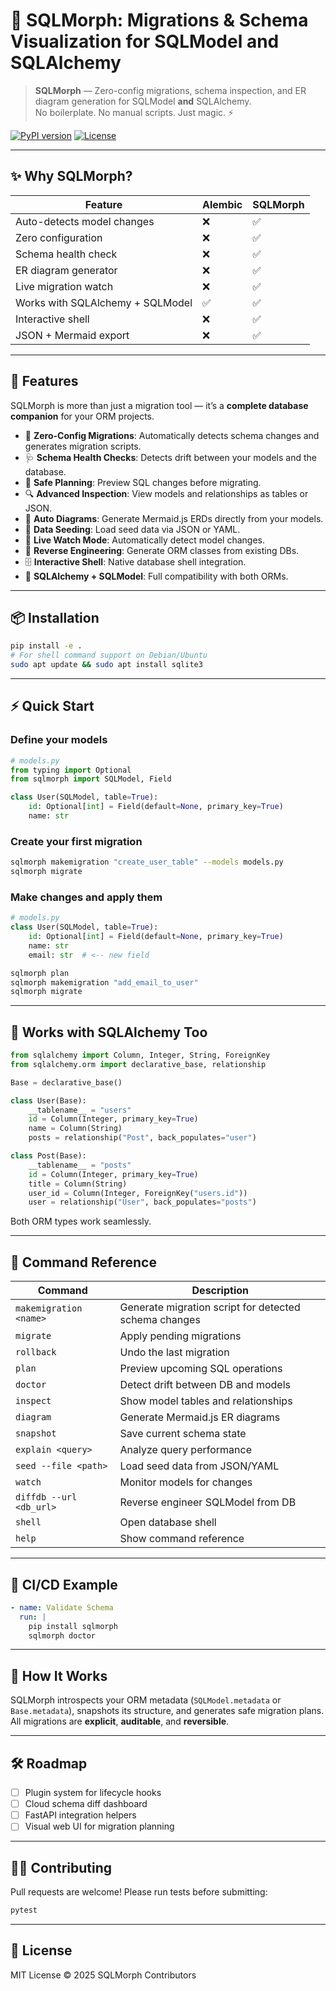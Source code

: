 # 🧱 SQLMorph: Migrations & Schema Visualization for SQLModel and SQLAlchemy

> **SQLMorph** — Zero-config migrations, schema inspection, and ER diagram generation for SQLModel **and** SQLAlchemy.  
> No boilerplate. No manual scripts. Just magic. ⚡

[![PyPI version](https://img.shields.io/pypi/v/sqlmorph.svg)](https://pypi.org/project/sqlmorph/)
[![License](https://img.shields.io/github/license/yourusername/sqlmorph)](LICENSE)

---

## ✨ Why SQLMorph?

| Feature | Alembic | SQLMorph |
|----------|----------|----------|
| Auto-detects model changes | ❌ | ✅ |
| Zero configuration | ❌ | ✅ |
| Schema health check | ❌ | ✅ |
| ER diagram generator | ❌ | ✅ |
| Live migration watch | ❌ | ✅ |
| Works with SQLAlchemy + SQLModel | ✅ | ✅ |
| Interactive shell | ❌ | ✅ |
| JSON + Mermaid export | ❌ | ✅ |

---

## 🚀 Features

SQLMorph is more than just a migration tool — it’s a **complete database companion** for your ORM projects.

- 🚀 **Zero-Config Migrations**: Automatically detects schema changes and generates migration scripts.
- 🩺 **Schema Health Checks**: Detects drift between your models and the database.
- 📝 **Safe Planning**: Preview SQL changes before migrating.
- 🔍 **Advanced Inspection**: View models and relationships as tables or JSON.
- 🎨 **Auto Diagrams**: Generate Mermaid.js ERDs directly from your models.
- 🌱 **Data Seeding**: Load seed data via JSON or YAML.
- 👀 **Live Watch Mode**: Automatically detect model changes.
- 🔧 **Reverse Engineering**: Generate ORM classes from existing DBs.
- 🗄️ **Interactive Shell**: Native database shell integration.
- 🧠 **SQLAlchemy + SQLModel**: Full compatibility with both ORMs.

---

## 📦 Installation

```bash
pip install -e .
# For shell command support on Debian/Ubuntu
sudo apt update && sudo apt install sqlite3
```

---

## ⚡ Quick Start

### Define your models

```python
# models.py
from typing import Optional
from sqlmorph import SQLModel, Field

class User(SQLModel, table=True):
    id: Optional[int] = Field(default=None, primary_key=True)
    name: str
```

### Create your first migration

```bash
sqlmorph makemigration "create_user_table" --models models.py
sqlmorph migrate
```

### Make changes and apply them

```python
# models.py
class User(SQLModel, table=True):
    id: Optional[int] = Field(default=None, primary_key=True)
    name: str
    email: str  # <-- new field
```

```bash
sqlmorph plan
sqlmorph makemigration "add_email_to_user"
sqlmorph migrate
```

---

## 🧠 Works with SQLAlchemy Too

```python
from sqlalchemy import Column, Integer, String, ForeignKey
from sqlalchemy.orm import declarative_base, relationship

Base = declarative_base()

class User(Base):
    __tablename__ = "users"
    id = Column(Integer, primary_key=True)
    name = Column(String)
    posts = relationship("Post", back_populates="user")

class Post(Base):
    __tablename__ = "posts"
    id = Column(Integer, primary_key=True)
    title = Column(String)
    user_id = Column(Integer, ForeignKey("users.id"))
    user = relationship("User", back_populates="posts")
```

Both ORM types work seamlessly.

---

## 🧰 Command Reference

| Command | Description |
|----------|--------------|
| `makemigration <name>` | Generate migration script for detected schema changes |
| `migrate` | Apply pending migrations |
| `rollback` | Undo the last migration |
| `plan` | Preview upcoming SQL operations |
| `doctor` | Detect drift between DB and models |
| `inspect` | Show model tables and relationships |
| `diagram` | Generate Mermaid.js ER diagrams |
| `snapshot` | Save current schema state |
| `explain <query>` | Analyze query performance |
| `seed --file <path>` | Load seed data from JSON/YAML |
| `watch` | Monitor models for changes |
| `diffdb --url <db_url>` | Reverse engineer SQLModel from DB |
| `shell` | Open database shell |
| `help` | Show command reference |

---

## 🧪 CI/CD Example

```yaml
- name: Validate Schema
  run: |
    pip install sqlmorph
    sqlmorph doctor
```

---

## 🧩 How It Works

SQLMorph introspects your ORM metadata (`SQLModel.metadata` or `Base.metadata`), snapshots its structure, and generates safe migration plans.  
All migrations are **explicit**, **auditable**, and **reversible**.

---

## 🛠️ Roadmap

- [ ] Plugin system for lifecycle hooks  
- [ ] Cloud schema diff dashboard  
- [ ] FastAPI integration helpers  
- [ ] Visual web UI for migration planning  

---

## 🧑‍💻 Contributing

Pull requests are welcome! Please run tests before submitting:
```bash
pytest
```

---

## 📜 License

MIT License © 2025 SQLMorph Contributors
